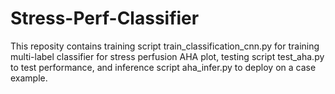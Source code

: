 # Stress-Perf-Classifier
This reposity contains training script train_classification_cnn.py for training multi-label classifier for stress perfusion AHA plot, testing script test_aha.py to test performance, and inference script aha_infer.py to deploy on a case example.

